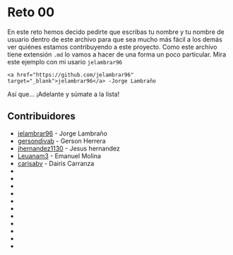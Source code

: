 # Reto 00 

En este reto hemos decido pedirte que escribas tu nombre y tu nombre de usuario dentro de este archivo para que sea mucho más fácil a los demás ver quiénes estamos contribuyendo a este proyecto. Como este archivo tiene extensión `.md` lo vamos a hacer de una forma un poco particular. Mira este ejemplo con mi usario `jelambrar96` 

```plain
<a href="https://github.com/jelambrar96" target="_blank">jelambrar96</a> -Jorge Lambraño
```

Así que... ¡Adelante y súmate a la lista!

## Contribuidores

- <a href="https://github.com/jelambrar96" target="_blank">jelambrar96</a> - Jorge Lambraño
- <a href="https://github.com/gersondivab" target="_blank">gersondivab</a> - Gerson Herrera
- <a href="https://github.com/jhernandez1130" target="_blank">jhernandez1130</a> - Jesus hernandez
- <a href="https://github.com/Leuanam3" target="_blank">Leuanam3</a> - Emanuel Molina
- <a href="https://github.com/carisabv" target="_blank">carisabv</a> - Dairis Carranza 
- 
- 
- 
- 
- 
- 
- 
- 
- 
- 
- 
